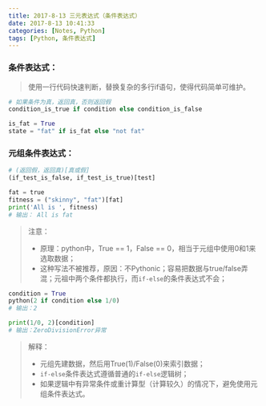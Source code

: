 ```yaml
---
title: 2017-8-13 三元表达式（条件表达式） 
date: 2017-8-13 10:41:33
categories: [Notes, Python]
tags: [Python, 条件表达式]
---
```

### 条件表达式：
> 使用一行代码快速判断，替换复杂的多行if语句，使得代码简单可维护。

```python
# 如果条件为真，返回真，否则返回假
condition_is_true if condition else condition_is_false

is_fat = True
state = "fat" if is_fat else "not fat"
```
<!--more-->
### 元组条件表达式：
```python
# (返回假，返回真)[真或假]
(if_test_is_false, if_test_is_true)[test]

fat = true
fitness = ("skinny", "fat")[fat]
print('All is ', fitness)
# 输出： All is fat
```
> 注意：
>  - 原理：python中，True == 1，False == 0，相当于元组中使用0和1来选取数据；
>  - 这种写法不被推荐，原因：不Pythonic；容易把数据与true/false弄混；元祖中两个条件都执行，而`if-else`的条件表达式不会；

```python
condition = True
python(2 if condition else 1/0)
# 输出：2

print(1/0, 2)[condition]
# 输出：ZeroDivisionError异常
```
> 解释：
> - 元组先建数据，然后用True(1)/False(0)来索引数据；
> - `if-else`条件表达式遵循普通的`if-else`逻辑树；
> - 如果逻辑中有异常条件或重计算型（计算较久）的情况下，避免使用元组条件表达式。